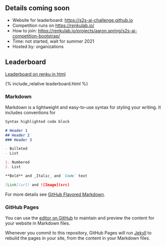 ## Details coming soon

- Website for leaderboard: https://s2s-ai-challenge.github.io
- Competition runs on https://renkulab.io/
- How to join: https://renkulab.io/projects/aaron.spring/s2s-ai-competition-bootstrap/
- Time: not started, wait for summer 2021
- Hosted by: organizations

## Leaderboard
[Leaderboard on renku in html](https://renkulab.io/gitlab/aaron.spring/s2s-ai-competition-bootstrap/-/blob/master/leaderboard.html)

{% include_relative leaderboard.html %}

### Markdown

Markdown is a lightweight and easy-to-use syntax for styling your writing. It includes conventions for

```markdown
Syntax highlighted code block

# Header 1
## Header 2
### Header 3

- Bulleted
- List

1. Numbered
2. List

**Bold** and _Italic_ and `Code` text

[Link](url) and ![Image](src)
```

For more details see [GitHub Flavored Markdown](https://guides.github.com/features/mastering-markdown/).

### GitHub Pages

You can use the [editor on GitHub](https://github.com/s2s-ai-challenge/s2s-ai-challenge.github.io/edit/gh-pages/index.md) to maintain and preview the content for your website in Markdown files.

Whenever you commit to this repository, GitHub Pages will run [Jekyll](https://jekyllrb.com/) to rebuild the pages in your site, from the content in your Markdown files.

